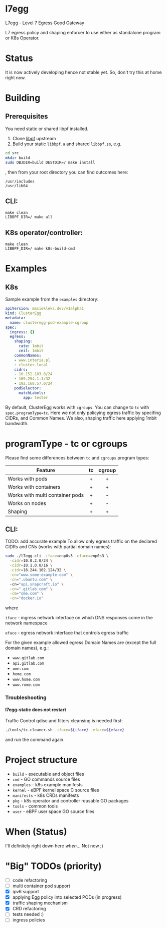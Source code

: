 # l7egg
L7egg - Level 7 Egress Good Gateway 

L7 egress policy and shaping enforcer to use either as standalone program or K8s Operator. 

# Status 
It is now actively developing hence not stable yet. So, don't try this at home right now.

# Building 
## Prerequisites
You need static or shared libpf installed. 
1. Clone [libpf](https://github.com/libbpf/libbpf) upstream
2. Build your static `libbpf.a` and shared `libbpf.so`, e.g.
```bash
cd src
mkdir build
sudo OBJDIR=build DESTDIR=/ make install
```
, then 
from your root directory you can find outcomes here:
```
/usr/includes
/usr/lib64
```

## CLI:
```
make clean
LIBBPF_DIR=/ make all
```
## K8s operator/controller:
```
make clean
LIBBPF_DIR=/ make k8s-build-cmd
```

# Examples

## K8s
Sample example from the `examples` directory:
```yml
apiVersion: maciekleks.dev/v1alpha1
kind: ClusterEgg
metadata:
  name: clusteregg-pod-example-cgroup
spec:
  ingress: {}
  egress:
    shaping:
      rate: 1mbit
      ceil: 1mbit
    commonNames:
    - www.interia.pl
    - cluster.local
    cidrs:
    - 10.152.183.0/24
    - 169.254.1.1/32
    - 192.168.57.0/24
    podSelector:
      matchLabels:
        app: tester
```
By default, ClusterEgg works with `cgroups`. You can change to `tc` with `spec.programType=tc`. Here we not only policying egress traffic by specifing CIDRs, and Common Names. We also, shaping traffic here applying 1mbit bandwidth.

# programType - tc or cgroups
Please find some differences between `tc` and `cgroups` program types:

| Feature                         | tc | cgroup |
|---------------------------------|:--:| :-: |
| Works with pods                 | +  | + | 
| Works with containers           | +  | + |
| Works with multi container pods | +  | - |
| Works on nodes                  | +  | - |
| Shaping                         | +  | + |



## CLI:
TODO: add accurate example
To allow only egress traffic on the declared CIDRs and CNs (works with partial domain names):
```bash
sudo ./l7egg-cli -iface=enp0s3 -eface=enp0s3 \
  -cidr=10.0.2.0/24 \
  -cidr=10.1.0.0/16 \
  -cidr=18.244.102.124/32 \
  -cn="www.some-example.com" \
  -cn=".ubuntu.com" \ 
  -cn="api.snapcraft.io" \
  -cn=".gitlab.com" \
  -cm="ome.com" \
  -cn="docker.io"
```
where

`iface` - ingress network interface on which DNS responses come in the network namespace

`eface` - egress network interface that controls egress traffic

For the given example allowed egress Domain Names are (except the full domain names), e.g.:
- `www.gitlab.com`
- `api.gitlab.com`
- `ome.com`
- `home.com`
- `www.home.com`
- `www.rome.com`

### Troubleshooting
#### l7egg-static does not restart
Traffic Control qdisc and filters cleansing is needed first:
```bash
./tools/tc-cleaner.sh -iface=${iface} -eface=${eface}
```
and run the command again.


# Project structure
- `build` - executable and object files
- `cmd` - GO commands source files
- `examples` - k8s example manifests
- `kernel` - eBPF kernel space C source files
- `manifests` - k8s CRDs manifests
- `pkg` - k8s operator and controller reusable GO packages
- `tools` - common tools 
- `user` - eBPF user space GO source files

# When (Status)
I'll definitely right down here _when_... Not now ;)

# "Big" TODOs (priority)
- [ ] code refactoring
- [ ] multi container pod support
- [x] ipv6 support
- [x] applying Egg policy into selected PODs (in progress)
- [x] traffic shaping mechanism
- [x] CRD refactoring
- [ ] tests needed :)
- [ ] ingress policies
